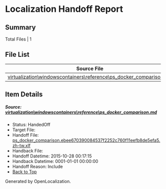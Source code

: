 # <a name='report-top'></a> Localization Handoff Report

## Summary
 Total Files | 1

## File List
 Source File | Status | Details 
 ----------- | ------ | ------- 
 [virtualization\windowscontainers\reference\ps_docker_comparison.md](https://github.com/OpenLocalizationOrg/hyperVTest/blob/579ca159f4834a3749a3fdaaea93734a2982d809/virtualization/windowscontainers/reference/ps_docker_comparison.md) | HandedOff | [Details](#a3901c8d691fd09533a40e9e689d32d2c2e22a0e263)

## Item Details
##### <a name='a3901c8d691fd09533a40e9e689d32d2c2e22a0e263'></a> Source: [virtualization\windowscontainers\reference\ps_docker_comparison.md](https://github.com/OpenLocalizationOrg/hyperVTest/blob/579ca159f4834a3749a3fdaaea93734a2982d809/virtualization/windowscontainers/reference/ps_docker_comparison.md)
* Status: HandedOff
* Target File: 
* Handoff File: [ps_docker_comparison.ebee670390084537f2252c760f11eefb8de5efa5.zh-tw.xlf](https://github.com/OpenLocalizationOrg/olhandoff/blob/16099e94c767e8fa3383a8d9dc2ddaa877770615/ol-handoff/OpenLocalizationOrg/hyperVTest.zh-tw/master/ps_docker_comparison.ebee670390084537f2252c760f11eefb8de5efa5.zh-tw.xlf)
* Handback File: 
* Handoff Datetime: 2015-10-28 00:17:15
* Handback Datetime: 0001-01-01 00:00:00
* Handoff Reason: Include
* [Back to Top](#report-top)


Generated by OpenLocalization.
